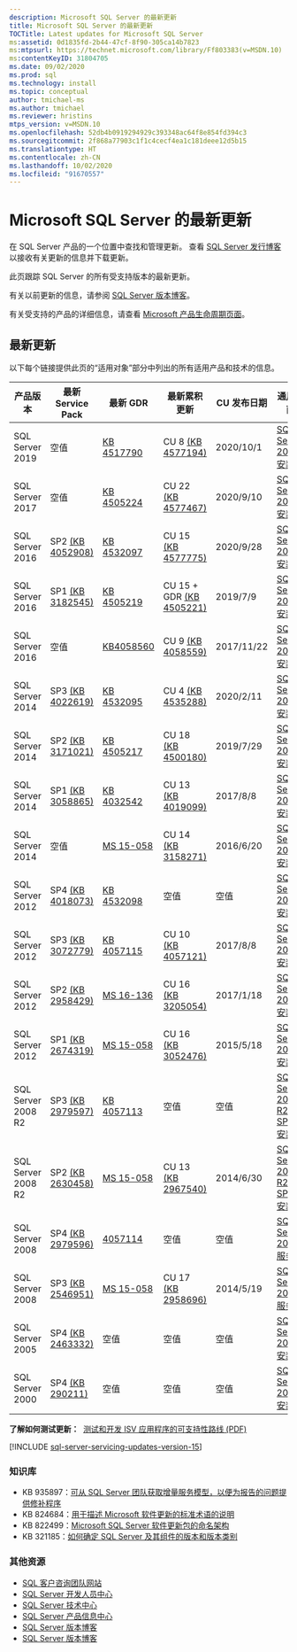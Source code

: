 ```yaml
---
description: Microsoft SQL Server 的最新更新
title: Microsoft SQL Server 的最新更新
TOCTitle: Latest updates for Microsoft SQL Server
ms:assetid: 0d1835fd-2b44-47cf-8f90-305ca14b7823
ms:mtpsurl: https://technet.microsoft.com/library/Ff803383(v=MSDN.10)
ms:contentKeyID: 31804705
ms.date: 09/02/2020
ms.prod: sql
ms.technology: install
ms.topic: conceptual
author: tmichael-ms
ms.author: tmichael
ms.reviewer: hristins
mtps_version: v=MSDN.10
ms.openlocfilehash: 52db4b0919294929c393348ac64f8e854fd394c3
ms.sourcegitcommit: 2f868a77903c1f1c4cecf4ea1c181deee12d5b15
ms.translationtype: HT
ms.contentlocale: zh-CN
ms.lasthandoff: 10/02/2020
ms.locfileid: "91670557"
---
```

# <a name="latest-updates-for-microsoft-sql-server"></a>Microsoft SQL Server 的最新更新

在 SQL Server 产品的一个位置中查找和管理更新。 查看 [SQL Server 发行博客](https://aka.ms/sqlreleases)以接收有关更新的信息并下载更新。

此页跟踪 SQL Server 的所有受支持版本的最新更新。 

有关以前更新的信息，请参阅 [SQL Server 版本博客](https://sqlserverbuilds.blogspot.com/)。 

有关受支持的产品的详细信息，请查看 [Microsoft 产品生命周期页面](https://support.microsoft.com/lifecycle/)。 

## <a name="latest-updates"></a>最新更新

以下每个链接提供此页的“适用对象”部分中列出的所有适用产品和技术的信息。

|产品版本   | 最新 Service Pack |  最新 GDR | 最新累积更新 | CU 发布日期 | 通用指南  |
|--|--|--|--|--|--|
|SQL Server 2019|空值|[KB 4517790](https://support.microsoft.com/help/4517790)|CU 8 [(KB 4577194)](https://support.microsoft.com/help/4577194)|2020/10/1|[SQL Server 2019 安装](./install-sql-server.md)|
|SQL Server 2017|空值|[KB 4505224](https://support.microsoft.com/help/4505224)|CU 22 [(KB 4577467)](https://support.microsoft.com/help/4577467)|2020/9/10|[SQL Server 2017 安装](./install-sql-server.md)|
|SQL Server 2016|SP2 [(KB 4052908)](https://support.microsoft.com/help/4052908)|[KB 4532097](https://support.microsoft.com/help/4532097)|CU 15 [(KB 4577775)](https://support.microsoft.com/kb/4577775)|2020/9/28|[SQL Server 2016 安装](./install-sql-server.md)|
|SQL Server 2016|SP1 [(KB 3182545)](https://support.microsoft.com/help/3182545/sql-server-2016-service-pack-1-release-information)|[KB 4505219](https://support.microsoft.com/help/4505219)|CU 15 + GDR [(KB 4505221)](https://support.microsoft.com/help/4505221)|2019/7/9|[SQL Server 2016 安装](./install-sql-server.md)|
|SQL Server 2016|空值|[KB4058560](https://support.microsoft.com/help/4058560)|CU 9 [(KB 4058559)](https://support.microsoft.com/help/4058559)|2017/11/22|[SQL Server 2016 安装](./install-sql-server.md)|
|SQL Server 2014|SP3 [(KB 4022619)](https://support.microsoft.com/kb/4022619)|[KB 4532095](https://support.microsoft.com/help/4532095)|CU 4 [(KB 4535288)](https://support.microsoft.com/kb/4535288)|2020/2/11|[SQL Server 2014 安装](https://www.microsoft.com/download/details.aspx?id=42299)|
|SQL Server 2014|SP2 [(KB 3171021)](https://support.microsoft.com/kb/3171021)|[KB 4505217](https://support.microsoft.com/help/4505217)|CU 18 [(KB 4500180)](https://support.microsoft.com/kb/4500180)|2019/7/29|[SQL Server 2014 安装](https://www.microsoft.com/download/details.aspx?id=42299)|
|SQL Server 2014|SP1 [(KB 3058865)](https://support.microsoft.com/kb/3058865)|[KB 4032542](https://support.microsoft.com/help/4032542/description-of-the-security-update-for-sql-server-2014-service-pack-1) |CU 13 [(KB 4019099)](https://support.microsoft.com/help/4019099)|2017/8/8|[SQL Server 2014 安装](https://www.microsoft.com/download/details.aspx?id=42299)|
|SQL Server 2014|空值|[MS 15-058](/security-updates/SecurityBulletins/2015/ms15-058)|CU 14 [(KB 3158271)](https://support.microsoft.com/kb/3158271)|2016/6/20|[SQL Server 2014 安装](https://www.microsoft.com/download/details.aspx?id=42299)|
|SQL Server 2012|SP4 [(KB 4018073)](https://support.microsoft.com/help/4018073/sql-server-2012-service-pack-4-release-information)  |[KB 4532098](https://support.microsoft.com/help/4532098)|空值|空值|[SQL Server 2012 安装](/previous-versions/sql/sql-server-2012/cc281837(v=sql.110))|
|SQL Server 2012|SP3 [(KB 3072779)](https://support.microsoft.com/help/3072779/sql-server-2012-service-pack-3-release-information)  |[KB 4057115](https://support.microsoft.com/help/4057115)|CU 10 [(KB 4057121)](https://support.microsoft.com/help/4057121)|2017/8/8|[SQL Server 2012 安装](/previous-versions/sql/sql-server-2012/cc281837(v=sql.110))|
|SQL Server 2012|SP2 [(KB 2958429)](https://support.microsoft.com/kb/2958429)|[MS 16-136](/security-updates/SecurityBulletins/2016/ms16-136)|CU 16 [(KB 3205054)](https://support.microsoft.com/help/3205054/cumulative-update-16-for-sql-server-2012-sp2) |2017/1/18|[SQL Server 2012 安装](/previous-versions/sql/sql-server-2012/cc281837(v=sql.110))|
|SQL Server 2012|SP1 [(KB 2674319)](https://support.microsoft.com/kb/2674319)|[MS 15-058](/security-updates/SecurityBulletins/2015/ms15-058)|CU 16 [(KB 3052476)](https://support.microsoft.com/kb/3052476)|2015/5/18|[SQL Server 2012 安装](/previous-versions/sql/sql-server-2012/cc281837(v=sql.110))|
|SQL Server 2008 R2 |SP3 [(KB 2979597)](https://support.microsoft.com/kb/2979597)|[KB 4057113](https://support.microsoft.com/help/4057113/security-update-for-vulnerabilities-in-sql-server)|空值|空值|[SQL Server 2008 R2 SP3 安装](https://www.microsoft.com/download/details.aspx?id=44271)|
|SQL Server 2008 R2 |SP2 [(KB 2630458)](https://support.microsoft.com/kb/2630458)|[MS 15-058](/security-updates/SecurityBulletins/2015/ms15-058)|CU 13 [(KB 2967540)](https://support.microsoft.com/kb/2967540)|2014/6/30|[SQL Server 2008 R2 SP2 安装](https://www.microsoft.com/download/details.aspx?id=30437)|
|SQL Server 2008 |SP4 [(KB 2979596)](https://support.microsoft.com/kb/2979596)|[4057114](https://support.microsoft.com/help/4057114/security-update-for-vulnerabilities-in-sql-server)|空值|空值|[SQL Server 2008 服务](/previous-versions/sql/sql-server-2008/dd638062(v=sql.100))|
|SQL Server 2008|SP3 [(KB 2546951)](https://support.microsoft.com/kb/2546951)|[MS 15-058](/security-updates/SecurityBulletins/2015/ms15-058)|CU 17 [(KB 2958696)](https://support.microsoft.com/kb/2958696)|2014/5/19|[SQL Server 2008 服务](/previous-versions/sql/sql-server-2008/dd638062(v=sql.100))|
|SQL Server 2005 |SP4 [(KB 2463332)](https://support.microsoft.com/kb/2463332)|空值|空值|空值|[SQL Server 2005 安装](/previous-versions/sql/sql-server-2005/ms143516(v=sql.90))|
|SQL Server 2000|SP4 [(KB 290211)](https://support.microsoft.com/kb/290211)|空值|空值|空值|[SQL Server 2000 安装](https://technet.microsoft.com/library/aa197941(sql.80).aspx)|

**了解如何测试更新：**  [测试和开发 ISV 应用程序的可支持性路线 (PDF)](https://msdnshared.blob.core.windows.net/media/TNBlogsFS/prod.evol.blogs.technet.com/CommunityServer.Blogs.Components.WeblogFiles/00/00/00/85/48/Files/0827.Testing%20And%20Developing%20Supportability%20Roadmaps%20for%20ISV%20Applications.pdf)

[!INCLUDE [sql-server-servicing-updates-version-15](../../includes/sql-server-servicing-updates-version-15.md)]

### <a name="knowledge-base"></a>知识库

  - KB 935897：[可从 SQL Server 团队获取增量服务模型，以便为报告的问题提供修补程序](https://support.microsoft.com/kb/935897)
  - KB 824684：[用于描述 Microsoft 软件更新的标准术语的说明](https://support.microsoft.com/kb/824684)
  - KB 822499：[Microsoft SQL Server 软件更新包的命名架构](https://support.microsoft.com/kb/822499)
  - KB 321185：[如何确定 SQL Server 及其组件的版本和版本类别](https://support.microsoft.com/kb/321185)

### <a name="additional-resources"></a>其他资源

  - [SQL 客户咨询团队网站](/archive/blogs/sqlcat/)
  - [SQL Server 开发人员中心](../../sql-server/index.yml)
  - [SQL Server 技术中心](../../sql-server/index.yml)
  - [SQL Server 产品信息中心](https://www.microsoft.com/sqlserver/default.aspx)
  - [SQL Server 版本博客](https://sqlserverbuilds.blogspot.com/)
  - [SQL Server 版本博客](https://aka.ms/sqlreleases)